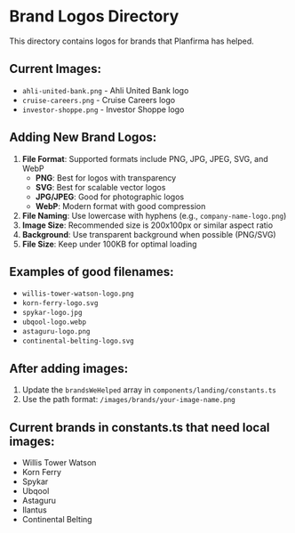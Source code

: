 # Brand Logos Directory

This directory contains logos for brands that Planfirma has helped.

## Current Images:
- `ahli-united-bank.png` - Ahli United Bank logo
- `cruise-careers.png` - Cruise Careers logo  
- `investor-shoppe.png` - Investor Shoppe logo

## Adding New Brand Logos:

1. **File Format**: Supported formats include PNG, JPG, JPEG, SVG, and WebP
   - **PNG**: Best for logos with transparency
   - **SVG**: Best for scalable vector logos
   - **JPG/JPEG**: Good for photographic logos
   - **WebP**: Modern format with good compression
2. **File Naming**: Use lowercase with hyphens (e.g., `company-name-logo.png`)
3. **Image Size**: Recommended size is 200x100px or similar aspect ratio
4. **Background**: Use transparent background when possible (PNG/SVG)
5. **File Size**: Keep under 100KB for optimal loading

## Examples of good filenames:
- `willis-tower-watson-logo.png`
- `korn-ferry-logo.svg`
- `spykar-logo.jpg`
- `ubqool-logo.webp`
- `astaguru-logo.png`
- `continental-belting-logo.svg`

## After adding images:
1. Update the `brandsWeHelped` array in `components/landing/constants.ts`
2. Use the path format: `/images/brands/your-image-name.png`

## Current brands in constants.ts that need local images:
- Willis Tower Watson
- Korn Ferry  
- Spykar
- Ubqool
- Astaguru
- Ilantus
- Continental Belting 